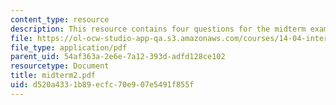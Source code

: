 ```yaml
---
content_type: resource
description: This resource contains four questions for the midterm exams.
file: https://ol-ocw-studio-app-qa.s3.amazonaws.com/courses/14-04-intermediate-microeconomic-theory-fall-2006/d520a4331b89ecfc70e907e5491f855f_midterm2.pdf
file_type: application/pdf
parent_uid: 54af363a-2e6e-7a12-393d-adfd128ce102
resourcetype: Document
title: midterm2.pdf
uid: d520a433-1b89-ecfc-70e9-07e5491f855f
---
```

